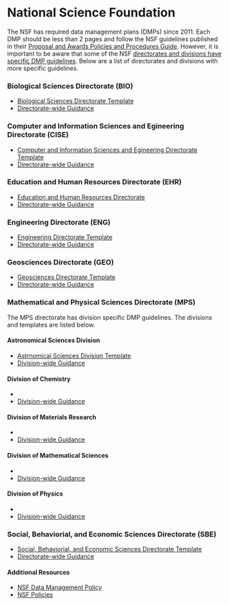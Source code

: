 # National Science Foundation 

The NSF has required data management plans (DMPs) since 2011. Each DMP should be less than 2 pages and follow the NSF guidelines published in their [Proposal and Awards Policies and Procedures Guide](http://www.nsf.gov/publications/pub_summ.jsp?ods_key=papp). However, it is important to be aware that some of the NSF [directorates and divisions have specific DMP guidelines](http://www.nsf.gov/bfa/dias/policy/dmp.jsp). Below are a list of directorates and divisions with more specific guidelines. 

### Biological Sciences Directorate (BIO) 
- [Biological Sciences Directorate Template](Biological-Sciences-Directorate/README.md)
- [Directorate-wide Guidance](http://www.nsf.gov/bio/pubs/BIODMP061511.pdf)

### Computer and Information Sciences and Egineering Directorate (CISE)
- [Computer and Information Sciences and Egineering Directorate Template](Computer-and-Information-Science-and-Engineering-Directorate/README.md)
- [Directorate-wide Guidance](http://www.nsf.gov/cise/cise_dmp.jsp)

### Education and Human Resources Directorate (EHR) 
- [Education and Human Resources Directorate](Education-and-Human-Resources-Directorate/README.md)
- [Directorate-wide Guidance](http://www.nsf.gov/bfa/dias/policy/dmpdocs/ehr.pdf)

### Engineering Directorate (ENG)
- [Engineering Directorate Template](Engineering-Directorate/README.md)
- [Directorate-wide Guidance](http://nsf.gov/eng/general/ENG_DMP_Policy.pdf)

### Geosciences Directorate (GEO)
- [Geosciences Directorate Template](Geosciences-Directorate/README.md)
- [Directorate-wide Guidance](http://www.nsf.gov/geo/geo-data-policies/index.jsp)

### Mathematical and Physical Sciences Directorate (MPS)

The MPS directorate has division specific DMP guidelines. The divisions and templates are listed below. 

#### Astronomical Sciences Division
- [Astrnomical Sciences Division Template](Mathematical-and-Physical-Sciences-Directorate/Astronomical-Sciences-Division/README.md)
- [Division-wide Guidance](http://www.nsf.gov/bfa/dias/policy/dmpdocs/ast.pdf)


#### Division of Chemistry

-
- [Division-wide Guidance](http://www.nsf.gov/bfa/dias/policy/dmpdocs/che.pdf)

#### Division of Materials Research

-
- [Division-wide Guidance](http://www.nsf.gov/bfa/dias/policy/dmpdocs/dmr.pdf)

#### Division of Mathematical Sciences

-
- [Division-wide Guidance](http://www.nsf.gov/bfa/dias/policy/dmpdocs/dms.pdf)

#### Division of Physics 

-
- [Division-wide Guidance](http://www.nsf.gov/bfa/dias/policy/dmpdocs/phy.pdf)

### Social, Behaviorial, and Economic Sciences Directorate (SBE) 
- [Social, Behaviorial, and Economic Sciences Directorate Template](Social-Behavioral-and-Economic-Sciences-Directorate/README.md)
- [Directorate-wide Guidance](http://www.nsf.gov/sbe/SBE_DataMgmtPlanPolicy.pdf)

#### Additional Resources 
- [NSF Data Management Policy](http://www.nsf.gov/bfa/dias/policy/dmp.jsp)
- [NSF Policies](http://www.nsf.gov/bfa/dias/policy/)
